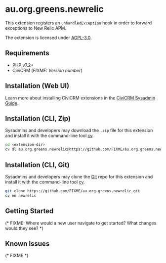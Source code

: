 # au.org.greens.newrelic

This extension registers an `unhandledException` hook in order to forward exceptions
to New Relic APM.

The extension is licensed under [AGPL-3.0](LICENSE.txt).

## Requirements

* PHP v7.2+
* CiviCRM (*FIXME: Version number*)

## Installation (Web UI)

Learn more about installing CiviCRM extensions in the [CiviCRM Sysadmin Guide](https://docs.civicrm.org/sysadmin/en/latest/customize/extensions/).

## Installation (CLI, Zip)

Sysadmins and developers may download the `.zip` file for this extension and
install it with the command-line tool [cv](https://github.com/civicrm/cv).

```bash
cd <extension-dir>
cv dl au.org.greens.newrelic@https://github.com/FIXME/au.org.greens.newrelic/archive/master.zip
```

## Installation (CLI, Git)

Sysadmins and developers may clone the [Git](https://en.wikipedia.org/wiki/Git) repo for this extension and
install it with the command-line tool [cv](https://github.com/civicrm/cv).

```bash
git clone https://github.com/FIXME/au.org.greens.newrelic.git
cv en newrelic
```

## Getting Started

(* FIXME: Where would a new user navigate to get started? What changes would they see? *)

## Known Issues

(* FIXME *)
